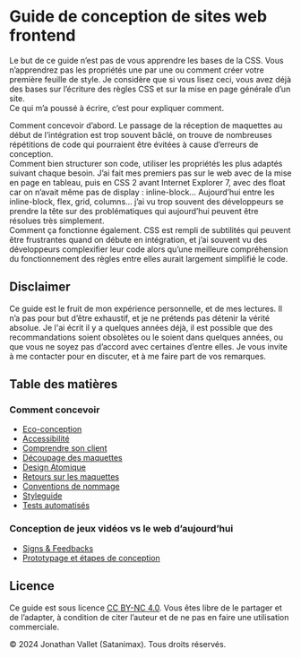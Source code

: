 # Guide de conception de sites web frontend

Le but de ce guide n’est pas de vous apprendre les bases de la CSS. Vous n’apprendrez pas les propriétés une par une ou comment créer votre première feuille de style. Je considère que si vous lisez ceci, vous avez déjà des bases sur l’écriture des règles CSS et sur la mise en page générale d’un site.  
Ce qui m’a poussé à écrire, c’est pour expliquer comment.

Comment concevoir d’abord. Le passage de la réception de maquettes au début de l’intégration est trop souvent bâclé, on trouve de nombreuses répétitions de code qui pourraient être évitées à cause d’erreurs de conception.  
Comment bien structurer son code, utiliser les propriétés les plus adaptés suivant chaque besoin. J’ai fait mes premiers pas sur le web avec de la mise en page en tableau, puis en CSS 2 avant Internet Explorer 7, avec des float car on n’avait même pas de display : inline-block… Aujourd’hui entre les inline-block, flex, grid, columns… j’ai vu trop souvent des développeurs se prendre la tête sur des problématiques qui aujourd’hui peuvent être résolues très simplement.  
Comment ça fonctionne également. CSS est rempli de subtilités qui peuvent être frustrantes quand on débute en intégration, et j’ai souvent vu des développeurs complexifier leur code alors qu’une meilleure compréhension du fonctionnement des règles entre elles aurait largement simplifié le code.

## Disclaimer

Ce guide est le fruit de mon expérience personnelle, et de mes lectures. Il n’a pas pour but d’être exhaustif, et je ne prétends pas détenir la vérité absolue. Je l'ai écrit il y a quelques années déjà, il est possible que des recommandations soient obsolètes ou le soient dans quelques années, ou que vous ne soyez pas d’accord avec certaines d’entre elles. Je vous invite à me contacter pour en discuter, et à me faire part de vos remarques.

## Table des matières

### Comment concevoir

- [Eco-conception](/01-conception/01-ecoconception.md)
- [Accessibilité](/01-conception/02-accessibilite.md)
- [Comprendre son client](/01-conception/03-comprendre-son-client.md)
- [Découpage des maquettes](/01-conception/04-decoupage-des-maquettes.md)
- [Design Atomique](/01-conception/05-design-atomique.md)
- [Retours sur les maquettes](/01-conception/06-retours-maquettes.md)
- [Conventions de nommage](/01-conception/07-conventions.md)
- [Styleguide](/01-conception/08-styleguide.md)
- [Tests automatisés](/01-conception/09-tests.md)

### Conception de jeux vidéos vs le web d’aujourd’hui

- [Signs &amp; Feedbacks](/02-jeux-videos/01-signs-feedbacks.md)
- [Prototypage et étapes de conception](/02-jeux-videos/02-prototypage.md)

## Licence

Ce guide est sous licence [CC BY-NC 4.0](https://creativecommons.org/licenses/by-nc/4.0/deed.fr). Vous êtes libre de le partager et de l’adapter, à condition de citer l’auteur et de ne pas en faire une utilisation commerciale.

© 2024 Jonathan Vallet (Satanimax). Tous droits réservés.

